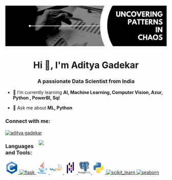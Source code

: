 ![logo](https://github.com/AdityaGadekar124/AdityaGadekar124/blob/main/Black%20%26%20White%20Modern%20Minimalist%20Data%20Analyst%20LinkedIn%20Banner.jpg)
<h1 align="center" >Hi 👋, I'm Aditya Gadekar</h1>
<h3 align="center">A passionate Data Scientist from India</h3>

- 🌱 I’m currently learning **AI, Machine Learning, Computer Vision, Azur, Python , PowerBI, Sql**

- 💬 Ask me about **ML, Python**

<h3 align="left">Connect with me:</h3>
<p align="left">
<a href="https://www.linkedin.com/in/adityagadekar100/" target="blank"><img align="center" src="https://raw.githubusercontent.com/rahuldkjain/github-profile-readme-generator/master/src/images/icons/Social/linked-in-alt.svg" alt="aditya gadekar" height="30" width="40" /></a>
</p>

<img align="right" width="400" src="[https://www.google.com/url?sa=i&url=https%3A%2F%2Fabhinav-iitkgp2.medium.com%2Fhow-to-start-your-career-in-data-science-8d93627c0732&psig=AOvVaw2xCR73bd9WScS1TH0inIJf&ust=1699805431807000&source=images&cd=vfe&opi=89978449&ved=0CBEQjRxqFwoTCKi53OmqvIIDFQAAAAAdAAAAABAo](https://miro.medium.com/v2/resize:fit:828/1*Urc28sbnORGOW5oyohQ06g.gif)">

<h3 align="left">Languages and Tools:</h3>
<p align="left"> <a href="https://www.cprogramming.com/" target="_blank" rel="noreferrer"> <img src="https://raw.githubusercontent.com/devicons/devicon/master/icons/c/c-original.svg" alt="c" width="40" height="40"/> </a> <a href="https://flask.palletsprojects.com/" target="_blank" rel="noreferrer"> <img src="https://www.vectorlogo.zone/logos/pocoo_flask/pocoo_flask-icon.svg" alt="flask" width="40" height="40"/> </a> <a href="https://www.java.com" target="_blank" rel="noreferrer"> <img src="https://raw.githubusercontent.com/devicons/devicon/master/icons/java/java-original.svg" alt="java" width="40" height="40"/> </a> <a href="https://www.mysql.com/" target="_blank" rel="noreferrer"> <img src="https://raw.githubusercontent.com/devicons/devicon/master/icons/mysql/mysql-original-wordmark.svg" alt="mysql" width="40" height="40"/> </a> <a href="https://pandas.pydata.org/" target="_blank" rel="noreferrer"> <img src="https://raw.githubusercontent.com/devicons/devicon/2ae2a900d2f041da66e950e4d48052658d850630/icons/pandas/pandas-original.svg" alt="pandas" width="40" height="40"/> </a> <a href="https://www.postgresql.org" target="_blank" rel="noreferrer"> <img src="https://raw.githubusercontent.com/devicons/devicon/master/icons/postgresql/postgresql-original-wordmark.svg" alt="postgresql" width="40" height="40"/> </a> <a href="https://www.python.org" target="_blank" rel="noreferrer"> <img src="https://raw.githubusercontent.com/devicons/devicon/master/icons/python/python-original.svg" alt="python" width="40" height="40"/> </a> <a href="https://scikit-learn.org/" target="_blank" rel="noreferrer"> <img src="https://upload.wikimedia.org/wikipedia/commons/0/05/Scikit_learn_logo_small.svg" alt="scikit_learn" width="40" height="40"/> </a> <a href="https://seaborn.pydata.org/" target="_blank" rel="noreferrer"> <img src="https://seaborn.pydata.org/_images/logo-mark-lightbg.svg" alt="seaborn" width="40" height="40"/> </a> </p>
